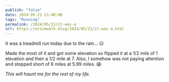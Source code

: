 ```yaml
---
publish: "false"
date: 2024-05-21 21:40:00
tags: "Running"
permalink: /2024/05/21/it-was-a
url: https://ericmwalk.blog/2024/05/21/it-was-a.html
---
```


It was a treadmill run today due to the rain... 😑

Made the most of it and got some elevation so flipped it at a 1/2 mile of 1 elevation and then a 1/2 mile at 7. Also, I somehow was not paying attention and stopped short of 6 miles at 5.99 miles. 😱

*This will haunt me for the rest of my life.*